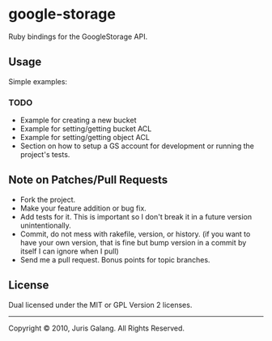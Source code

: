 google-storage
==============
Ruby bindings for the GoogleStorage API.

Usage
-----
Simple examples:

<script src="http://gist.github.com/635773.js?file=google-storage-gem-examples.rb">
</script>    
  
### TODO
* Example for creating a new bucket
* Example for setting/getting bucket ACL
* Example for setting/getting object ACL
* Section on how to setup a GS account for development or running the 
  project's tests.

Note on Patches/Pull Requests
----------------------------- 
* Fork the project.
* Make your feature addition or bug fix.
* Add tests for it. This is important so I don't break it in a
  future version unintentionally.
* Commit, do not mess with rakefile, version, or history.
  (if you want to have your own version, that is fine but bump version in a commit by itself I can ignore when I pull)
* Send me a pull request. Bonus points for topic branches.

License
-------
Dual licensed under the MIT or GPL Version 2 licenses.

---
Copyright &copy; 2010, Juris Galang. All Rights Reserved.
